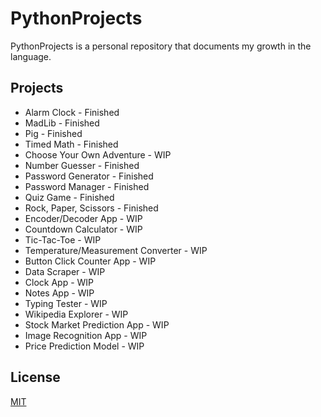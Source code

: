 # PythonProjects
PythonProjects is a personal repository that documents my growth in the language.

## Projects
* Alarm Clock - Finished
* MadLib - Finished
* Pig - Finished
* Timed Math - Finished
* Choose Your Own Adventure - WIP
* Number Guesser - Finished
* Password Generator - Finished
* Password Manager - Finished
* Quiz Game - Finished
* Rock, Paper, Scissors - Finished
* Encoder/Decoder App - WIP
* Countdown Calculator - WIP
* Tic-Tac-Toe - WIP
* Temperature/Measurement Converter - WIP
* Button Click Counter App - WIP
* Data Scraper - WIP
* Clock App - WIP
* Notes App - WIP
* Typing Tester - WIP
* Wikipedia Explorer - WIP
* Stock Market Prediction App - WIP
* Image Recognition App - WIP
* Price Prediction Model - WIP

## License

[MIT](https://choosealicense.com/licenses/mit/)
